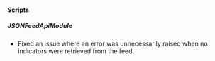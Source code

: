 #### Scripts

##### JSONFeedApiModule

- Fixed an issue where an error was unnecessarily raised when no indicators were retrieved from the feed.
